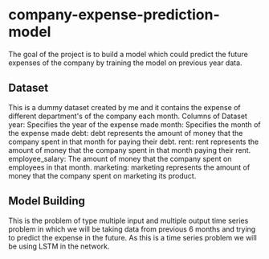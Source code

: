 # company-expense-prediction-model
The goal of the project is to build a model which could predict the future expenses of the company by training the model on previous year data.

## Dataset
This is a dummy dataset created by me and it contains the expense of different department's of the company each month. 
Columns of Dataset
year: Specifies the year of the expense made
month: Specifies the month of the expense made
debt: debt represents the amount of money that the company spent in that month for paying their debt.
rent: rent represents the amount of money that the company spent in that month paying their rent.
employee_salary: The amount of money that the company spent on employees in that month.
marketing: marketing represents the amount of money that the company spent on marketing its product.

## Model Building
This is the problem of type multiple input and multiple output time series problem in which we will be taking data from previous 6 months and trying to predict the expense in the future. As this is a time series problem we will be using LSTM in the network.

